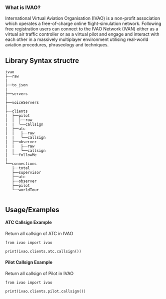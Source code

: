 ### What is IVAO?
International Virtual Aviation Organisation (IVAO) 
is a non-profit association which operates a free-of-charge online flight-simulation network. Following free registration users can connect to the IVAO Network (IVAN) either as a virtual air traffic controller or as a virtual pilot and engage and interact with each other in a massively multiplayer environment utilising real-world aviation procedures, phraseology and techniques.

## Library Syntax structre
```
ivao
├──raw
|
├──to_json
|
├──servers
|
├──voiceServers
|
├──clients
|  ├──pilot
|  |  ├──raw
|  |  └──callsign
|  ├──atc
|  |   ├──raw
|  |   └──callsign
|  ├──observer
|  |   ├──raw
|  |   └──callsign
|  └──followMe
|
└──connections
   ├──total
   ├──supervisor
   ├──atc
   ├──observer
   ├──pilot
   └──worldTour


```


## Usage/Examples

#### ATC Callsign Example
Return all callsign of ATC in IVAO
```atc callsign
from ivao import ivao

print(ivao.clients.atc.callsign())
```

#### Pilot Callsign Example
Return all callsign of Pilot in IVAO
```Pilot callsign
from ivao import ivao

print(ivao.clients.pilot.callsign())
```





